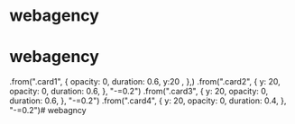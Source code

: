 # webagency
# webagency








   .from(".card1", {
      opacity: 0,
      duration: 0.6,
      y:20 ,
    },)
    .from(".card2", {
      y: 20,
      opacity: 0,
      duration: 0.6,
    }, "-=0.2")
    .from(".card3", {
      y: 20,
      opacity: 0,
      duration: 0.6,
    }, "-=0.2")
    .from(".card4", {
      y: 20,
      opacity: 0,
      duration: 0.4,
    }, "-=0.2")# webagncy
